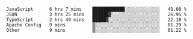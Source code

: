 <!--START_SECTION:waka-->

```text
JavaScript      6 hrs 7 mins    ████████████░░░░░░░░░░░░░   48.08 %
JSON            3 hrs 25 mins   ██████▓░░░░░░░░░░░░░░░░░░   26.95 %
TypeScript      2 hrs 49 mins   █████▓░░░░░░░░░░░░░░░░░░░   22.18 %
Apache Config   9 mins          ▒░░░░░░░░░░░░░░░░░░░░░░░░   01.29 %
Other           9 mins          ▒░░░░░░░░░░░░░░░░░░░░░░░░   01.22 %
```

<!--END_SECTION:waka-->


<!--
**Leorio21/Leorio21** is a ✨ _special_ ✨ repository because its `README.md` (this file) appears on your GitHub profile.

Here are some ideas to get you started:

- 🔭 I’m currently working on ...
- 🌱 I’m currently learning ...
- 👯 I’m looking to collaborate on ...
- 🤔 I’m looking for help with ...
- 💬 Ask me about ...
- 📫 How to reach me: ...
- 😄 Pronouns: ...
- ⚡ Fun fact: ...
-->
